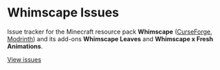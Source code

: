 # Whimscape Issues
Issue tracker for the Minecraft resource pack **Whimscape** ([CurseForge](https://www.curseforge.com/minecraft/texture-packs/whimscape), [Modrinth](https://modrinth.com/resourcepack/whimscape)) and its add-ons **Whimscape Leaves** and **Whimscape x Fresh Animations**.

[View issues](https://github.com/kavast/Whimscape-Issues/issues)
